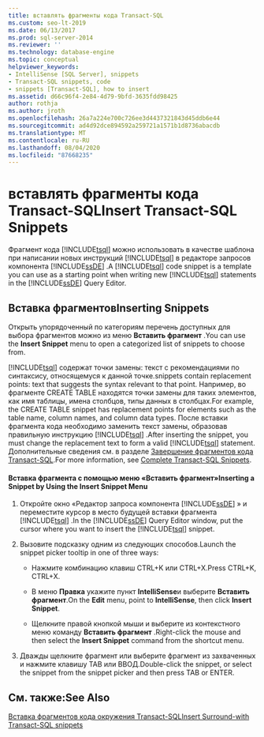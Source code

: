 ```yaml
---
title: вставлять фрагменты кода Transact-SQL
ms.custom: seo-lt-2019
ms.date: 06/13/2017
ms.prod: sql-server-2014
ms.reviewer: ''
ms.technology: database-engine
ms.topic: conceptual
helpviewer_keywords:
- IntelliSense [SQL Server], snippets
- Transact-SQL snippets, code
- snippets [Transact-SQL], how to insert
ms.assetid: d66c96f4-2e84-4d79-9bfd-3635fdd98425
author: rothja
ms.author: jroth
ms.openlocfilehash: 26a7a224e700c726ee3d4437321843d45ddb6e44
ms.sourcegitcommit: ad4d92dce894592a259721a1571b1d8736abacdb
ms.translationtype: MT
ms.contentlocale: ru-RU
ms.lasthandoff: 08/04/2020
ms.locfileid: "87668235"
---
```

# <a name="insert-transact-sql-snippets"></a><span data-ttu-id="e3e58-102">вставлять фрагменты кода Transact-SQL</span><span class="sxs-lookup"><span data-stu-id="e3e58-102">Insert Transact-SQL Snippets</span></span>
  <span data-ttu-id="e3e58-103">Фрагмент кода [!INCLUDE[tsql](../../includes/tsql-md.md)] можно использовать в качестве шаблона при написании новых инструкций [!INCLUDE[tsql](../../includes/tsql-md.md)] в редакторе запросов компонента [!INCLUDE[ssDE](../../includes/ssde-md.md)] .</span><span class="sxs-lookup"><span data-stu-id="e3e58-103">A [!INCLUDE[tsql](../../includes/tsql-md.md)] code snippet is a template you can use as a starting point when writing new [!INCLUDE[tsql](../../includes/tsql-md.md)] statements in the [!INCLUDE[ssDE](../../includes/ssde-md.md)] Query Editor.</span></span>  
  
## <a name="inserting-snippets"></a><span data-ttu-id="e3e58-104">Вставка фрагментов</span><span class="sxs-lookup"><span data-stu-id="e3e58-104">Inserting Snippets</span></span>  
 <span data-ttu-id="e3e58-105">Открыть упорядоченный по категориям перечень доступных для выбора фрагментов можно из меню **Вставить фрагмент** .</span><span class="sxs-lookup"><span data-stu-id="e3e58-105">You can use the **Insert Snippet** menu to open a categorized list of snippets to choose from.</span></span>  
  
 [!INCLUDE[tsql](../../includes/tsql-md.md)] <span data-ttu-id="e3e58-106">содержат точки замены: текст с рекомендациями по синтаксису, относящемуся к данной точке.</span><span class="sxs-lookup"><span data-stu-id="e3e58-106">snippets contain replacement points: text that suggests the syntax relevant to that point.</span></span> <span data-ttu-id="e3e58-107">Например, во фрагменте CREATE TABLE находятся точки замены для таких элементов, как имя таблицы, имена столбцов, типы данных в столбцах.</span><span class="sxs-lookup"><span data-stu-id="e3e58-107">For example, the CREATE TABLE snippet has replacement points for elements such as the table name, column names, and column data types.</span></span> <span data-ttu-id="e3e58-108">После вставки фрагмента кода необходимо заменить текст замены, образовав правильную инструкцию [!INCLUDE[tsql](../../includes/tsql-md.md)] .</span><span class="sxs-lookup"><span data-stu-id="e3e58-108">After inserting the snippet, you must change the replacement text to form a valid [!INCLUDE[tsql](../../includes/tsql-md.md)] statement.</span></span> <span data-ttu-id="e3e58-109">Дополнительные сведения см. в разделе [Завершение фрагментов кода Transact-SQL](complete-transact-sql-snippets.md).</span><span class="sxs-lookup"><span data-stu-id="e3e58-109">For more information, see [Complete Transact-SQL Snippets](complete-transact-sql-snippets.md).</span></span>  
  
#### <a name="inserting-a-snippet-by-using-the-insert-snippet-menu"></a><span data-ttu-id="e3e58-110">Вставка фрагмента с помощью меню «Вставить фрагмент»</span><span class="sxs-lookup"><span data-stu-id="e3e58-110">Inserting a Snippet by Using the Insert Snippet Menu</span></span>  
  
1.  <span data-ttu-id="e3e58-111">Откройте окно «Редактор запроса компонента [!INCLUDE[ssDE](../../includes/ssde-md.md)] » и переместите курсор в место будущей вставки фрагмента [!INCLUDE[tsql](../../includes/tsql-md.md)] .</span><span class="sxs-lookup"><span data-stu-id="e3e58-111">In the [!INCLUDE[ssDE](../../includes/ssde-md.md)] Query Editor window, put the cursor where you want to insert the [!INCLUDE[tsql](../../includes/tsql-md.md)] snippet.</span></span>  
  
2.  <span data-ttu-id="e3e58-112">Вызовите подсказку одним из следующих способов.</span><span class="sxs-lookup"><span data-stu-id="e3e58-112">Launch the snippet picker tooltip in one of three ways:</span></span>  
  
    -   <span data-ttu-id="e3e58-113">Нажмите комбинацию клавиш CTRL+K или CTRL+X.</span><span class="sxs-lookup"><span data-stu-id="e3e58-113">Press CTRL+K, CTRL+X.</span></span>  
  
    -   <span data-ttu-id="e3e58-114">В меню **Правка** укажите пункт **IntelliSense**и выберите **Вставить фрагмент**.</span><span class="sxs-lookup"><span data-stu-id="e3e58-114">On the **Edit** menu, point to **IntelliSense**, then click **Insert Snippet**.</span></span>  
  
    -   <span data-ttu-id="e3e58-115">Щелкните правой кнопкой мыши и выберите из контекстного меню команду **Вставить фрагмент** .</span><span class="sxs-lookup"><span data-stu-id="e3e58-115">Right-click the mouse and then select the **Insert Snippet** command from the shortcut menu.</span></span>  
  
3.  <span data-ttu-id="e3e58-116">Дважды щелкните фрагмент или выберите фрагмент из захваченных и нажмите клавишу TAB или ВВОД.</span><span class="sxs-lookup"><span data-stu-id="e3e58-116">Double-click the snippet, or select the snippet from the snippet picker and then press TAB or ENTER.</span></span>  
  
## <a name="see-also"></a><span data-ttu-id="e3e58-117">См. также:</span><span class="sxs-lookup"><span data-stu-id="e3e58-117">See Also</span></span>  
 [<span data-ttu-id="e3e58-118">Вставка фрагментов кода окружения Transact-SQL</span><span class="sxs-lookup"><span data-stu-id="e3e58-118">Insert Surround-with Transact-SQL snippets</span></span>](insert-surround-with-transact-sql-snippets.md)  
  
  
